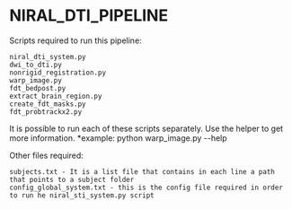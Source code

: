 # NIRAL_DTI_PIPELINE

Scripts required to run this pipeline:

    niral_dti_system.py
    dwi_to_dti.py
    nonrigid_registration.py
    warp_image.py
    fdt_bedpost.py
    extract_brain_region.py
    create_fdt_masks.py
    fdt_probtrackx2.py

It is possible to run each of these scripts separately. Use the helper to get more information. *example: python warp_image.py --help

Other files required:

    subjects.txt - It is a list file that contains in each line a path that points to a subject folder
    config_global_system.txt - this is the config file required in order to run he niral_sti_system.py script

